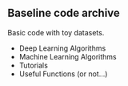 ## Baseline code archive
Basic code with toy datasets.

* Deep Learning Algorithms
* Machine Learning Algorithms
* Tutorials
* Useful Functions (or not...)
